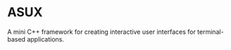 # ASUX
A mini C++ framework for creating interactive user interfaces for terminal-based applications.
